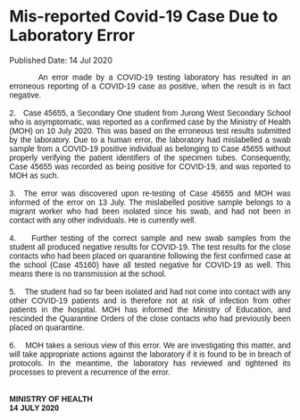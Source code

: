 <html>
    <meta http-equiv="Content-Type" content="text/html; charset=utf-8"/>
    <meta charset="utf-8"/>
    <title>Mis-reported Covid-19 Case Due to Laboratory Error</title>
    <body><h1>Mis-reported Covid-19 Case Due to Laboratory Error</h1>
    <p>Published Date: 14 Jul 2020</p> <p style="text-align: justify;"><span style="font-family: Arial;"><span style="font-size: 14px;">&nbsp; &nbsp; &nbsp; &nbsp;An error made by a COVID-19 testing laboratory has resulted in an erroneous reporting of a COVID-19 case as positive, when the result is in fact negative.&nbsp;<br><br>2.&nbsp; &nbsp;Case 45655, a Secondary One student from Jurong West Secondary School who is asymptomatic, was reported as a confirmed case by the Ministry of Health (MOH) on 10 July 2020. This was based on the erroneous test results submitted by the laboratory. Due to a human error, the laboratory had mislabelled a swab sample from a COVID-19 positive individual as belonging to Case 45655 without properly verifying the patient identifiers of the specimen tubes. Consequently, Case 45655 was recorded as being positive for COVID-19, and was reported to MOH as such.&nbsp;<br><br>3.&nbsp; The error was discovered upon re-testing of Case 45655 and MOH was informed of the error on 13 July. The mislabelled positive sample belongs to a migrant worker who had been isolated since his swab, and had not been in contact with any other individuals. He is currently well.<br><br>4.&nbsp; &nbsp; Further testing of the correct sample and new swab samples from the student all produced negative results for COVID-19. The test results for the close contacts who had been placed on quarantine following the first confirmed case at the school (Case 45160) have all tested negative for COVID-19 as well. This means there is no transmission at the school.&nbsp;<br><br>5.&nbsp; &nbsp; The student had so far been isolated and had not come into contact with any other COVID-19 patients and is therefore not at risk of infection from other patients in the hospital. MOH has informed the Ministry of Education, and rescinded the Quarantine Orders of the close contacts who had previously been placed on quarantine.&nbsp;<br><br>6.&nbsp; &nbsp; MOH takes a serious view of this error. We are investigating this matter, and will take appropriate actions against the laboratory if it is found to be in breach of protocols. In the meantime, the laboratory has reviewed and tightened its processes to prevent a recurrence of the error.&nbsp;<br><br><br><strong>MINISTRY OF HEALTH<br>14 JULY 2020</strong></span></span></p></body>
</html>